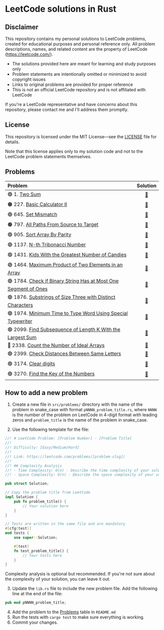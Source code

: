 # LeetCode solutions in Rust

## Disclaimer

This repository contains my personal solutions to LeetCode problems, created for educational purposes
and personal reference only. All problem descriptions, names, and related content
are the property of LeetCode (https://leetcode.com/).

- The solutions provided here are meant for learning and study purposes only
- Problem statements are intentionally omitted or minimized to avoid copyright issues
- Links to original problems are provided for proper reference
- This is not an official LeetCode repository and is not affiliated with LeetCode

If you're a LeetCode representative and have concerns about this repository,
please contact me and I'll address them promptly.

## License

This repository is licensed under the MIT License—see the [LICENSE](LICENSE) file for details.

Note that this license applies only to my solution code and not to the LeetCode problem statements themselves.

## Problems

| Problem                                                                                                                                                  |                                      Solution                                      |
|:---------------------------------------------------------------------------------------------------------------------------------------------------------|:----------------------------------------------------------------------------------:|
| 🟢 1. [Two Sum](https://leetcode.com/problems/two-sum/)                                                                                                  |                        [🦀](src/problems/p0001_two_sum.rs)                         |
| 🟠 227. [Basic Calculator II](https://leetcode.com/problems/basic-calculator-ii/)                                                                        |                   [🦀](src/problems/p0227_basic_calculator_2.rs)                   |
| 🟢 645. [Set Mismatch](https://leetcode.com/problems/set-mismatch/)                                                                                      |                      [🦀](src/problems/p0645_set_mismatch.rs)                      |
| 🟠 797. [All Paths From Source to Target](https://leetcode.com/problems/all-paths-from-source-to-target/)                                                |            [🦀](src/problems/p0797_all_paths_from_source_to_target.rs)             |
| 🟢 905. [Sort Array By Parity](https://leetcode.com/problems/sort-array-by-parity/)                                                                      |                  [🦀](src/problems/p0905_sort_array_by_parity.rs)                  |
| 🟢 1137. [N-th Tribonacci Number](https://leetcode.com/problems/n-th-tribonacci-number/)                                                                 |                 [🦀](src/problems/p1137_nth_tribonacci_number.rs)                  |
| 🟢 1431. [Kids With the Greatest Number of Candies](https://leetcode.com/problems/kids-with-the-greatest-number-of-candies/)                             |        [🦀](src/problems/p1431_kids_with_the_greatest_number_of_candies.rs)        |
| 🟢 1464. [Maximum Product of Two Elements in an Array](https://leetcode.com/problems/maximum-product-of-two-elements-in-an-array/)                       |      [🦀](src/problems/p1464_maximum_product_of_two_elements_in_an_array.rs)       |
| 🟢 1784. [Check if Binary String Has at Most One Segment of Ones](https://leetcode.com/problems/check-if-binary-string-has-at-most-one-segment-of-ones/) | [🦀](src/problems/p1784_check_if_binary_string_has_at_most_one_segment_of_ones.rs) |
| 🟢 1876. [Substrings of Size Three with Distinct Characters](https://leetcode.com/problems/substrings-of-size-three-with-distinct-characters/)           |   [🦀](src/problems/p1876_substrings_of_size_three_with_distinct_characters.rs)    |
| 🟢 1974. [Minimum Time to Type Word Using Special Typewriter](https://leetcode.com/problems/minimum-time-to-type-word-using-special-typewriter/)         |  [🦀](src/problems/p1974_minimimum_time_to_type_word_using_special_typewriter.rs)  |
| 🟢 2099. [Find Subsequence of Length K With the Largest Sum](https://leetcode.com/problems/find-subsequence-of-length-k-with-the-largest-sum/)           |   [🦀](src/problems/p2099_find_subsequence_of_length_k_with_the_largest_sum.rs)    |
| 🔴 2338. [Count the Number of Ideal Arrays](https://leetcode.com/problems/count-the-number-of-ideal-arrays/)                                             |            [🦀](src/problems/p2338_count_the_number_of_ideal_arrays.rs)            |
| 🟢 2399. [Check Distances Between Same Letters](https://leetcode.com/problems/check-distances-between-same-letters/)                                     |          [🦀](src/problems/p2399_check_distances_between_same_letters.rs)          |
| 🟢 3174. [Clear digits](https://leetcode.com/problems/clear-digits/)                                                                                     |                      [🦀](src/problems/p3174_clear_digits.rs)                      |
| 🟢 3270. [Find the Key of the Numbers](https://leetcode.com/problems/find-the-key-of-the-numbers/)                                                       |              [🦀](src/problems/p3270_find_the_key_of_the_numbers.rs)               |

## How to add a new problem

1. Create a new file in `src/problems/` directory with the name of the problem in snake_case with format
   `pNNNN_problem_title.rs`, where `NNNN` is the number of the problem on LeetCode in 4-digit format with leading zeros
   and `problem_title` is the name of the problem in snake_case.

2. Use the following template for the file:

```rust
//! # LeetCode Problem: [Problem Number] - [Problem Title]
//!
//! Difficulty: [Easy/Medium/Hard]
//!
//! Link: https://leetcode.com/problems/[problem-slug]/
//!
//! ## Complexity Analysis
//! - Time Complexity: O(n) - Describe the time complexity of your solution.
//! - Space Complexity: O(n) - Describe the space complexity of your solution.

pub struct Solution;

// Copy the problem title from LeetCode
impl Solution {
    pub fn problem_title() {
        // Your solution here
    }
}

// Tests are written in the same file and are mandatory
#[cfg(test)]
mod tests {
    use super::Solution;

    #[test]
    fn test_problem_title() {
        // Your tests here
    }
}
```

Complexity analysis is optional but recommended. If you're not sure about the complexity of your solution,
you can leave it out.

3. Update the `lib.rs` file to include the new problem file. Add the following line at the end of the file:

```rust
pub mod pNNNN_problem_title;
```

4. Add the problem to the [Problems](#problems) table in `README.md`
5. Run the tests with `cargo test` to make sure everything is working.
6. Commit your changes.
